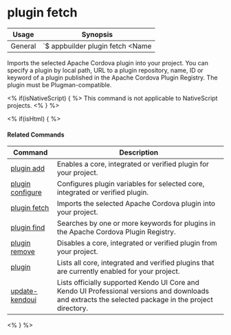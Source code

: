 plugin fetch
==========

Usage | Synopsis
------|-------
General | `$ appbuilder plugin fetch <Name | ID | Path | URL | [<Keyword> [<Keyword>]*>] >`
    
Imports the selected Apache Cordova plugin into your project. You can specify a plugin by local path,
URL to a plugin repository, name, ID or keyword of a plugin published in the Apache Cordova Plugin Registry. 
The plugin must be Plugman-compatible.

<% if(isNativeScript)  { %>
This command is not applicable to NativeScript projects.
<% } %>

<% if(isHtml) { %> 

#### Related Commands

Command | Description
----------|----------
[plugin add](plugin-add.html) | Enables a core, integrated or verified plugin for your project.
[plugin configure](plugin-configure.html) | Configures plugin variables for selected core, integrated or verified plugin.
[plugin fetch](plugin-fetch.html) | Imports the selected Apache Cordova plugin into your project.
[plugin find](plugin-find.html) | Searches by one or more keywords for plugins in the Apache Cordova Plugin Registry.
[plugin remove](plugin-remove.html) | Disables a core, integrated or verified plugin from your project.
[plugin](plugin.html) | Lists all core, integrated and verified plugins that are currently enabled for your project.
[update-kendoui](update-kendoui.html) | Lists officially supported Kendo UI Core and Kendo UI Professional versions and downloads and extracts the selected package in the project directory.
<% } %>